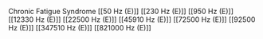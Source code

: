 Chronic Fatigue Syndrome
[[50 Hz (E)]]
[[230 Hz (E)]]
[[950 Hz (E)]]
[[12330 Hz (E)]]
[[22500 Hz (E)]]
[[45910 Hz (E)]]
[[72500 Hz (E)]]
[[92500 Hz (E)]]
[[347510 Hz (E)]]
[[821000 Hz (E)]]
